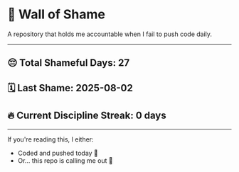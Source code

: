 # 🧱 Wall of Shame

A repository that holds me accountable when I fail to push code daily.

---

## 😔 Total Shameful Days: **27**
## 🗓️ Last Shame: **2025-08-02**
## 🔥 Current Discipline Streak: **0 days**

---

If you're reading this, I either:
- Coded and pushed today 💪
- Or... this repo is calling me out 😤

